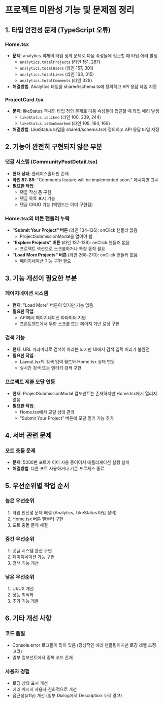# 프로젝트 미완성 기능 및 문제점 정리

## 1. 타입 안전성 문제 (TypeScript 오류)

### Home.tsx
- **문제**: analytics 객체의 타입 정의 문제로 다음 속성들에 접근할 때 타입 에러 발생
  - `analytics.totalProjects` (라인 151, 287)
  - `analytics.totalUsers` (라인 157, 301) 
  - `analytics.totalLikes` (라인 163, 315)
  - `analytics.totalComments` (라인 329)
- **해결방법**: Analytics 타입을 shared/schema.ts에 정의하고 API 응답 타입 지정

### ProjectCard.tsx
- **문제**: likeStatus 객체의 타입 정의 문제로 다음 속성들에 접근할 때 타입 에러 발생
  - `likeStatus.isLiked` (라인 100, 239, 244)
  - `likeStatus.isBookmarked` (라인 108, 164, 169)
- **해결방법**: LikeStatus 타입을 shared/schema.ts에 정의하고 API 응답 타입 지정

## 2. 기능이 완전히 구현되지 않은 부분

### 댓글 시스템 (CommunityPostDetail.tsx)
- **현재 상태**: 플레이스홀더만 존재
- **라인 87-89**: "Comments feature will be implemented soon." 메시지만 표시
- **필요한 작업**:
  - 댓글 작성 폼 구현
  - 댓글 목록 표시 기능
  - 댓글 CRUD 기능 (백엔드는 이미 구현됨)

### Home.tsx의 버튼 핸들러 누락
- **"Submit Your Project" 버튼** (라인 134-136): onClick 핸들러 없음
  - ProjectSubmissionModal을 열어야 함
- **"Explore Projects" 버튼** (라인 137-139): onClick 핸들러 없음
  - 프로젝트 섹션으로 스크롤하거나 특정 동작 필요
- **"Load More Projects" 버튼** (라인 268-270): onClick 핸들러 없음
  - 페이지네이션 기능 구현 필요

## 3. 기능 개선이 필요한 부분

### 페이지네이션 시스템
- **현재**: "Load More" 버튼이 있지만 기능 없음
- **필요한 작업**:
  - API에서 페이지네이션 파라미터 지원
  - 프론트엔드에서 무한 스크롤 또는 페이지 기반 로딩 구현

### 검색 기능
- **현재**: URL 파라미터로 검색어 처리는 되지만 UI에서 검색 입력 처리가 불완전
- **필요한 작업**:
  - Layout.tsx의 검색 입력 필드와 Home.tsx 상태 연동
  - 실시간 검색 또는 엔터키 검색 구현

### 프로젝트 제출 모달 연동
- **현재**: ProjectSubmissionModal 컴포넌트는 존재하지만 Home.tsx에서 열리지 않음
- **필요한 작업**:
  - Home.tsx에서 모달 상태 관리
  - "Submit Your Project" 버튼에 모달 열기 기능 추가

## 4. 서버 관련 문제

### 포트 충돌 문제
- **문제**: 5000번 포트가 이미 사용 중이어서 애플리케이션 실행 실패
- **해결방법**: 다른 포트 사용하거나 기존 프로세스 종료

## 5. 우선순위별 작업 순서

### 높은 우선순위
1. 타입 안전성 문제 해결 (Analytics, LikeStatus 타입 정의)
2. Home.tsx 버튼 핸들러 구현
3. 포트 충돌 문제 해결

### 중간 우선순위
1. 댓글 시스템 완전 구현
2. 페이지네이션 기능 구현
3. 검색 기능 개선

### 낮은 우선순위
1. UI/UX 개선
2. 성능 최적화
3. 추가 기능 개발

## 6. 기타 개선 사항

### 코드 품질
- Console.error 로그들이 많이 있음 (정상적인 에러 핸들링이지만 로깅 레벨 조정 고려)
- 일부 컴포넌트에서 중복 코드 존재

### 사용자 경험
- 로딩 상태 표시 개선
- 에러 메시지 사용자 친화적으로 개선
- 접근성(a11y) 개선 (일부 Dialog에서 Description 누락 경고)